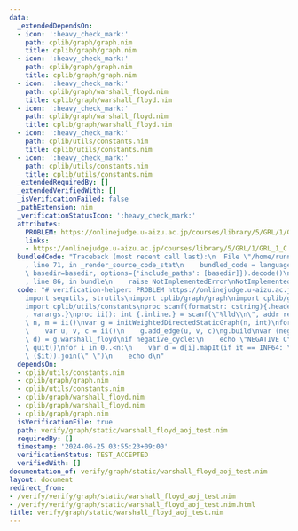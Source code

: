 ```yaml
---
data:
  _extendedDependsOn:
  - icon: ':heavy_check_mark:'
    path: cplib/graph/graph.nim
    title: cplib/graph/graph.nim
  - icon: ':heavy_check_mark:'
    path: cplib/graph/graph.nim
    title: cplib/graph/graph.nim
  - icon: ':heavy_check_mark:'
    path: cplib/graph/warshall_floyd.nim
    title: cplib/graph/warshall_floyd.nim
  - icon: ':heavy_check_mark:'
    path: cplib/graph/warshall_floyd.nim
    title: cplib/graph/warshall_floyd.nim
  - icon: ':heavy_check_mark:'
    path: cplib/utils/constants.nim
    title: cplib/utils/constants.nim
  - icon: ':heavy_check_mark:'
    path: cplib/utils/constants.nim
    title: cplib/utils/constants.nim
  _extendedRequiredBy: []
  _extendedVerifiedWith: []
  _isVerificationFailed: false
  _pathExtension: nim
  _verificationStatusIcon: ':heavy_check_mark:'
  attributes:
    PROBLEM: https://onlinejudge.u-aizu.ac.jp/courses/library/5/GRL/1/GRL_1_C
    links:
    - https://onlinejudge.u-aizu.ac.jp/courses/library/5/GRL/1/GRL_1_C
  bundledCode: "Traceback (most recent call last):\n  File \"/home/runner/.local/lib/python3.10/site-packages/onlinejudge_verify/documentation/build.py\"\
    , line 71, in _render_source_code_stat\n    bundled_code = language.bundle(stat.path,\
    \ basedir=basedir, options={'include_paths': [basedir]}).decode()\n  File \"/home/runner/.local/lib/python3.10/site-packages/onlinejudge_verify/languages/nim.py\"\
    , line 86, in bundle\n    raise NotImplementedError\nNotImplementedError\n"
  code: "# verification-helper: PROBLEM https://onlinejudge.u-aizu.ac.jp/courses/library/5/GRL/1/GRL_1_C\n\
    import sequtils, strutils\nimport cplib/graph/graph\nimport cplib/graph/warshall_floyd\n\
    import cplib/utils/constants\nproc scanf(formatstr: cstring){.header: \"<stdio.h>\"\
    , varargs.}\nproc ii(): int {.inline.} = scanf(\"%lld\\n\", addr result)\n\nvar\
    \ n, m = ii()\nvar g = initWeightedDirectedStaticGraph(n, int)\nfor i in 0..<m:\n\
    \    var u, v, c = ii()\n    g.add_edge(u, v, c)\ng.build\nvar (negative_cycle,\
    \ d) = g.warshall_floyd\nif negative_cycle:\n    echo \"NEGATIVE CYCLE\"\n   \
    \ quit()\nfor i in 0..<n:\n    var d = d[i].mapIt(if it == INF64: \"INF\" else:\
    \ ($it)).join(\" \")\n    echo d\n"
  dependsOn:
  - cplib/utils/constants.nim
  - cplib/graph/graph.nim
  - cplib/utils/constants.nim
  - cplib/graph/warshall_floyd.nim
  - cplib/graph/warshall_floyd.nim
  - cplib/graph/graph.nim
  isVerificationFile: true
  path: verify/graph/static/warshall_floyd_aoj_test.nim
  requiredBy: []
  timestamp: '2024-06-25 03:55:23+09:00'
  verificationStatus: TEST_ACCEPTED
  verifiedWith: []
documentation_of: verify/graph/static/warshall_floyd_aoj_test.nim
layout: document
redirect_from:
- /verify/verify/graph/static/warshall_floyd_aoj_test.nim
- /verify/verify/graph/static/warshall_floyd_aoj_test.nim.html
title: verify/graph/static/warshall_floyd_aoj_test.nim
---
```

